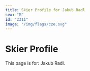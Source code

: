 ```yaml
---
title: Skier Profile for Jakub Radl
sex: "M"
id: "2311"
image: "/img/flags/cze.svg" 
---
```


# Skier Profile

This page is for: Jakub Radl.
    
